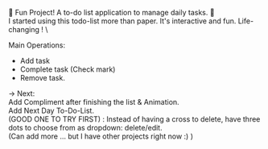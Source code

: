 :raised_hands: Fun Project! A to-do list application to manage daily tasks. :raised_hands: \
I started using this todo-list more than paper. It's interactive and fun. Life-changing ! \

Main Operations: 
  - Add task
  - Complete task (Check mark)
  - Remove task.

-> Next: \
      Add Compliment after finishing the list & Animation. \
      Add Next Day To-Do-List. \
      (GOOD ONE TO TRY FIRST) : Instead of having a cross to delete, have three dots to choose from as dropdown: delete/edit. \
      (Can add more ... but I have other projects right now :) ) 
